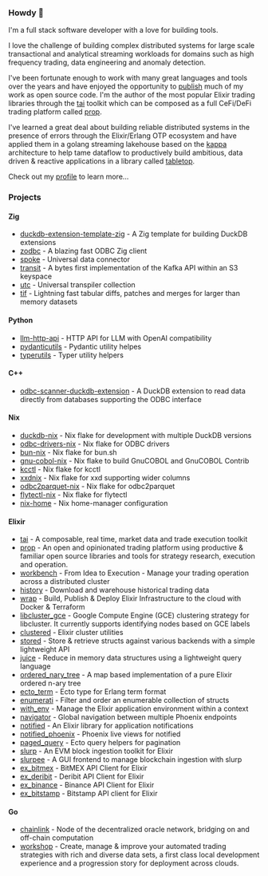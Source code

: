 ### Howdy 👋

I'm a full stack software developer with a love for building tools.

I love the challenge of building complex distributed systems for large scale transactional
and analytical streaming workloads for domains such as high frequency trading, data
engineering and anomaly detection.

I've been fortunate enough to work with many great languages and tools over the years and have
enjoyed the opportunity to [publish](https://github.com/rupurt) much of my work as
open source code. I'm the author of the most popular Elixir trading libraries through
the [tai](https://github.com/fremantle-industries/tai) toolkit which can be composed as a full
CeFi/DeFi trading platform called [prop](https://github.com/fremantle-industries/prop).

I've learned a great deal about building reliable distributed systems in the presence of errors
through the Elixir/Erlang OTP ecosystem and have applied them in a golang streaming lakehouse
based on the [kappa](https://milinda.pathirage.org/kappa-architecture.com) architecture to help
tame dataflow to productively build ambitious, data driven & reactive applications in a library
called [tabletop](https://github.com/fremantle-industries/tabletop).

Check out my [profile](https://rupurt.github.io) to learn more...

### Projects

#### Zig

- [duckdb-extension-template-zig](https://github.com/rupurt/duckdb-extension-template-zig) - A Zig template for building DuckDB extensions
- [zodbc](https://github.com/rupurt/zodbc) - A blazing fast ODBC Zig client
- [spoke](https://github.com/spoke-data/spoke) - Universal data connector
- [transit](https://github.com/fremantle-industries/transit) - A bytes first implementation of the Kafka API within an S3 keyspace
- [utc](https://github.com/rupurt/utc) - Universal transpiler collection
- [tif](https://github.com/rupurt/tif) - Lightning fast tabular diffs, patches and merges for larger than memory datasets

#### Python

- [llm-http-api](https://github.com/rupurt/llm-http-api) - HTTP API for LLM with OpenAI compatibility
- [pydanticutils](https://github.com/rupurt/pydanticutils) - Pydantic utility helpes
- [typerutils](https://github.com/rupurt/typerutils) - Typer utility helpers

#### C++

- [odbc-scanner-duckdb-extension](https://github.com/rupurt/odbc-scanner-duckdb-extension) - A DuckDB extension to read data directly from databases supporting the ODBC interface

#### Nix

- [duckdb-nix](https://github.com/rupurt/duckdb-nix) - Nix flake for development with multiple DuckDB versions
- [odbc-drivers-nix](https://github.com/rupurt/odbc-drivers-nix) - Nix flake for ODBC drivers
- [bun-nix](https://github.com/rupurt/bun-nix) - Nix flake for bun.sh
- [gnu-cobol-nix](https://github.com/rupurt/gnu-cobol-nix) - Nix flake to build GnuCOBOL and GnuCOBOL Contrib
- [kcctl](https://github.com/rupurt/kcctl-nix) - Nix flake for kcctl
- [xxdnix](https://github.com/rupurt/xxdnix) - Nix flake for xxd supporting wider columns
- [odbc2parquet-nix](https://github.com/rupurt/odbc2parquet-nix) - Nix flake for odbc2parquet
- [flytectl-nix](https://github.com/rupurt/flytectl-nix) - Nix flake for flytectl
- [nix-home](https://github.com/rupurt/nix-home) - Nix home-manager configuration

#### Elixir

- [tai](https://github.com/fremantle-industries/tai) - A composable, real time, market data and trade execution toolkit
- [prop](https://github.com/fremantle-industries/prop) - An open and opinionated trading platform using productive & familiar open source libraries and tools for strategy research, execution and operation.
- [workbench](https://github.com/fremantle-industries/workbench) - From Idea to Execution - Manage your trading operation across a distributed cluster
- [history](https://github.com/fremantle-industries/history) - Download and warehouse historical trading data
- [wrap](https://github.com/fremantle-industries/wrap) - Build, Publish & Deploy Elixir Infrastructure to the cloud with Docker & Terraform
- [libcluster_gce](https://github.com/fremantle-industries/libcluster_gce) - Google Compute Engine (GCE) clustering strategy for libcluster. It currently supports identifying nodes based on GCE labels
- [clustered](https://github.com/fremantle-industries/clustered) - Elixir cluster utilities
- [stored](https://github.com/fremantle-industries/stored) - Store & retrieve structs against various backends with a simple lightweight API
- [juice](https://github.com/rupurt/juice) - Reduce in memory data structures using a lightweight query language
- [ordered_nary_tree](https://github.com/fremantle-industries/ordered_nary_tree) - A map based implementation of a pure Elixir ordered n-ary tree
- [ecto_term](https://github.com/fremantle-industries/ecto_term) - Ecto type for Erlang term format
- [enumerati](https://github.com/rupurt/enumerati) - Filter and order an enumerable collection of structs
- [with_env](https://github.com/fremantle-industries/with_env) - Manage the Elixir application environment within a context
- [navigator](https://github.com/fremantle-industries/navigator) - Global navigation between multiple Phoenix endpoints
- [notified](https://github.com/fremantle-industries/notified) - An Elixir library for application notifications
- [notified_phoenix](https://github.com/fremantle-industries/notified_phoenix) - Phoenix live views for notified
- [paged_query](https://github.com/fremantle-industries/paged_query) - Ecto query helpers for pagination
- [slurp](https://github.com/fremantle-industries/slurp) - An EVM block ingestion toolkit for Elixir
- [slurpee](https://github.com/fremantle-industries/slurpee) - A GUI frontend to manage blockchain ingestion with slurp
- [ex_bitmex](https://github.com/fremantle-industries/ex_bitmex) - BitMEX API Client for Elixir
- [ex_deribit](https://github.com/fremantle-industries/ex_deribit) - Deribit API Client for Elixir
- [ex_binance](https://github.com/fremantle-industries/ex_binance) - Binance API Client for Elixir
- [ex_bitstamp](https://github.com/fremantle-industries/ex_bitstamp) - Bitstamp API client for Elixir

#### Go

- [chainlink](https://github.com/smartcontractkit/chainlink) - Node of the decentralized oracle network, bridging on and off-chain computation
- [workshop](https://github.com/fremantle-industries/workshop) - Create, manage & improve your automated trading strategies with rich and diverse data sets, a first class local development experience and a progression story for deployment across clouds.
